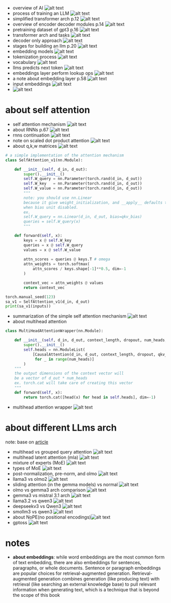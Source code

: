 * overview of AI ![alt text](images/ai_overview.png)
* process of training an LLM ![alt text](images/train_llm.png)
* simplified transformer arch p.12 ![alt text](images/simplified_trans.png)
* overview of encoder decoder modules p.14 ![alt text](images/enc_dec.png)
* pretraining dataset of gpt3 p.16 ![alt text](images/gpt3_pre_ds.png)
* transformer arch and tasks ![alt text](images/trans_task.png)
* decoder only approach ![alt text](images/decoder_only.png)
* stages for building an llm p.20 ![alt text](images/build_stages_llms.png)
* embedding models ![alt text](images/embeddings.png)
* tokenization process ![alt text](images/tokenization_proc.png)
* vocabulary ![alt text](images/vocab.png)
* llms predicts next token ![alt text](images/predict_n_tok.png)
* embeddings layer perform lookup ops ![alt text](images/embedding_lookup.png)
* a note about embedding layer p.58 ![alt text](images/embedding_note.png)
* input embeddings ![alt text](images/input_embed.png)
* ![alt text](images/embedding_pipeline.png)

# about self attention
* self attention mechanism ![alt text](images/self_attention.png)
* about RNNs p.67 ![alt text](images/rnns.png)
* rnns continuation ![alt text](images/rnns_cont.png)
* note on scaled dot product attention ![alt text](images/scaled_dot_product.png)
* about q,k,w matrices ![alt text](images/about_qkv.png)
```python
# a simple implementation of the attention mechanism
class SelfAttention_v1(nn.Module):

    def __init__(self, d_in, d_out):
        super().__init__()
        self.W_query = nn.Parameter(torch.rand(d_in, d_out))
        self.W_key   = nn.Parameter(torch.rand(d_in, d_out))
        self.W_value = nn.Parameter(torch.rand(d_in, d_out))
        """
        note: you should use nn.Linear
        because it give weight_initialization, and __apply__ defaults to matrix multplication
        when bias unit disabled.
        ex.
        self.W_query = nn.Linear(d_in, d_out, bias=qkv_bias)
        queries = self.W_query(x)
        """

    def forward(self, x):
        keys = x @ self.W_key
        queries = x @ self.W_query
        values = x @ self.W_value
        
        attn_scores = queries @ keys.T # omega
        attn_weights = torch.softmax(
            attn_scores / keys.shape[-1]**0.5, dim=-1
        )

        context_vec = attn_weights @ values
        return context_vec

torch.manual_seed(123)
sa_v1 = SelfAttention_v1(d_in, d_out)
print(sa_v1(inputs))
```
* summarization of the simple self attention mechanism ![alt text](images/self_attn_summary.png)
* about multihead attention
```python
class MultiHeadAttentionWrapper(nn.Module):

    def __init__(self, d_in, d_out, context_length, dropout, num_heads, qkv_bias=False):
        super().__init__()
        self.heads = nn.ModuleList(
            [CausalAttention(d_in, d_out, context_length, dropout, qkv_bias) 
             for _ in range(num_heads)]
        )
    """
    the output dimensions of the context vector will
    be a vector of d_out * num_heads
    ex. torch.cat will take care of creating this vector
    """
    def forward(self, x):
        return torch.cat([head(x) for head in self.heads], dim=-1)
```
* multihead attention wrapper ![alt text](images/mhaw.png)

# about different LLms arch
note: base on [article](https://magazine.sebastianraschka.com/p/the-big-llm-architecture-comparison)
* multihead vs grouped query attention ![alt text](images/mh_gqa.png)
* multihead latent attention (mla) ![alt text](images/mla.png)
* mixture of experts (MoE) ![alt text](images/mixture_of_experts.png)
* types of MoE ![alt text](images/moe.png)
* post-normalization, pre-norm, and olmo ![alt text](imags/prolmo.png)
* llama3 vs olmo2 ![alt text](images/llama_olmo.png)
* sliding attention (in the gemma models) vs normal ![alt text](images/sliding_attn.png)
* olmo vs gemma3 arch comparison ![alt text](images/olmo_vs_gemma3.png)
* gemma3 vs mistral 3.1 arch ![alt text](images/gemma_mistral.png)
* llama3.2 vs qwen3 ![alt text](images/llama_qwen.png)
* deepseekv3 vs Qwen3 ![alt text](images/deepseekv3_qwen3.png)
* smollm3 vs qwen3 ![alt text](images/smollm3_qwen3.png)
* about NoPE(no positional encodings)![alt text](images/nope.png)
* gptoss ![alt text](images/gptoss.png)

# notes
* **about embeddings**: while word embeddings are the most common form of text embedding, there are also
embeddings for sentences, paragraphs, or whole documents. Sentence or paragraph
embeddings are popular choices for retrieval-augmented generation. Retrieval-augmented
generation combines generation (like producing text) with retrieval (like searching an
external knowledge base) to pull relevant information when generating text, which is a
technique that is beyond the scope of this book